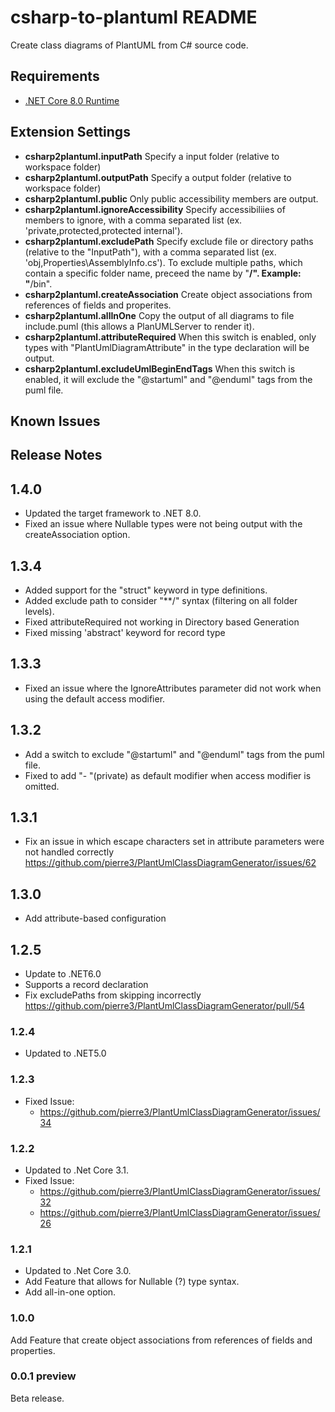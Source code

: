 # csharp-to-plantuml README

Create class diagrams of PlantUML from C# source code.

## Requirements
- [.NET Core 8.0 Runtime](https://dotnet.microsoft.com/download/dotnet-core/8.0/runtime) 

## Extension Settings

- __csharp2plantuml.inputPath__
  Specify a input folder (relative to workspace folder)
- __csharp2plantuml.outputPath__
  Specify a output folder (relative to workspace folder)
- __csharp2plantuml.public__
  Only public accessibility members are output.
- __csharp2plantuml.ignoreAccessibility__
  Specify accessibiliies of members to ignore, with a comma separated list (ex. 'private,protected,protected internal'). 
- __csharp2plantuml.excludePath__
  Specify exclude file or directory paths (relative to the \"InputPath\"), with a comma separated list (ex. 'obj,Properties\\AssemblyInfo.cs'). To exclude multiple paths, which contain a specific folder name, preceed the name by "**/". Example: "**/bin".
- __csharp2plantuml.createAssociation__
  Create object associations from references of fields and properites.
- __csharp2plantuml.allInOne__
  Copy the output of all diagrams to file include.puml (this allows a PlanUMLServer to render it).
- __csharp2plantuml.attributeRequired__
  When this switch is enabled, only types with "PlantUmlDiagramAttribute" in the type declaration will be output.
- __csharp2plantuml.excludeUmlBeginEndTags__
  When this switch is enabled, it will exclude the \"@startuml\" and \"@enduml\" tags from the puml file.

## Known Issues


## Release Notes
## 1.4.0
- Updated the target framework to .NET 8.0.
- Fixed an issue where Nullable types were not being output with the createAssociation option.
 
## 1.3.4
- Added support for the "struct" keyword in type definitions.
- Added exclude path to consider "**/" syntax (filtering on all folder levels).
- Fixed attributeRequired not working in Directory based Generation
- Fixed missing 'abstract' keyword for record type

## 1.3.3
- Fixed an issue where the IgnoreAttributes parameter did not work when using the default access modifier.

## 1.3.2
- Add a switch to exclude "@startuml" and "@enduml" tags from the puml file. 
- Fixed to add "- "(private) as default modifier when access modifier is omitted.

## 1.3.1
- Fix an issue in which escape characters set in attribute parameters were not handled correctly  
  https://github.com/pierre3/PlantUmlClassDiagramGenerator/issues/62
  
## 1.3.0
- Add attribute-based configuration
  
## 1.2.5
- Update to .NET6.0
- Supports a record declaration
- Fix excludePaths from skipping incorrectly  
  https://github.com/pierre3/PlantUmlClassDiagramGenerator/pull/54

### 1.2.4
- Updated to .NET5.0

### 1.2.3
- Fixed Issue: 
    - https://github.com/pierre3/PlantUmlClassDiagramGenerator/issues/34

### 1.2.2
- Updated to .Net Core 3.1.
- Fixed Issue: 
    - https://github.com/pierre3/PlantUmlClassDiagramGenerator/issues/32
    - https://github.com/pierre3/PlantUmlClassDiagramGenerator/issues/26

### 1.2.1  
- Updated to .Net Core 3.0.
- Add Feature that allows for Nullable (?) type syntax.
- Add all-in-one option.

### 1.0.0
Add Feature that create object associations from references of fields and properties. 

### 0.0.1 preview
Beta release.
